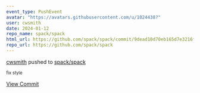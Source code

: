 ```yaml
---
event_type: PushEvent
avatar: "https://avatars.githubusercontent.com/u/1024438?"
user: cwsmith
date: 2024-01-12
repo_name: spack/spack
html_url: https://github.com/spack/spack/commit/9dead10d70eb165d7e3216faea91b7f6cb23062d
repo_url: https://github.com/spack/spack
---
```


<a href='https://github.com/cwsmith' target='_blank'>cwsmith</a> pushed to <a href='https://github.com/spack/spack' target='_blank'>spack/spack</a>

<small>fix style</small>

<a href='https://github.com/spack/spack/commit/9dead10d70eb165d7e3216faea91b7f6cb23062d' target='_blank'>View Commit</a>